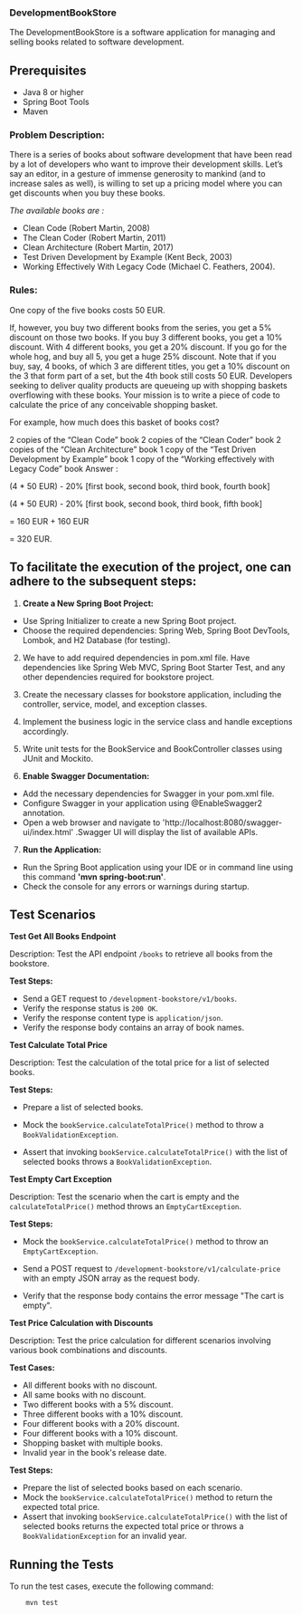 ### DevelopmentBookStore

The DevelopmentBookStore is a software application for managing and selling books related to software development.

## Prerequisites
* Java 8 or higher
* Spring Boot Tools
* Maven

### Problem Description:

There is a series of books about software development that have been read by a lot of developers who want to improve their development skills. Let’s say an editor, in a gesture of immense generosity to mankind (and to increase sales as well), is willing to set up a pricing model where you can get discounts when you buy these books. 

*The available books are :*
 - Clean Code (Robert Martin, 2008)
 - The Clean Coder (Robert Martin, 2011)
 - Clean Architecture (Robert Martin, 2017)
 - Test Driven Development by Example (Kent Beck, 2003) 
 - Working Effectively With Legacy Code (Michael C. Feathers, 2004).


### Rules:
One copy of the five books costs 50 EUR.

If, however, you buy two different books from the series, you get a 5% discount on those two books. If you buy 3 different books, you get a 10% discount. With 4 different books, you get a 20% discount. If you go for the whole hog, and buy all 5, you get a huge 25% discount. Note that if you buy, say, 4 books, of which 3 are different titles, you get a 10% discount on the 3 that form part of a set, but the 4th book still costs 50 EUR. Developers seeking to deliver quality products are queueing up with shopping baskets overflowing with these books. Your mission is to write a piece of code to calculate the price of any conceivable shopping basket.

For example, how much does this basket of books cost?

2 copies of the “Clean Code” book 2 copies of the “Clean Coder” book 2 copies of the “Clean Architecture” book 1 copy of the “Test Driven Development by Example” book 1 copy of the “Working effectively with Legacy Code” book Answer :

(4 * 50 EUR) - 20% [first book, second book, third book, fourth book]

(4 * 50 EUR) - 20% [first book, second book, third book, fifth book]

= 160 EUR + 160 EUR

= 320 EUR.

## To facilitate the execution of the project, one can adhere to the subsequent steps:

1. **Create a New Spring Boot Project:**


  * Use Spring Initializer to create a new Spring Boot project.
  * Choose the required dependencies: Spring Web, Spring Boot DevTools, Lombok, and H2 Database (for testing).

2. We have to add required dependencies in pom.xml file. Have dependencies like Spring Web MVC, Spring Boot Starter Test, and any other dependencies required for bookstore project.

3. Create the necessary classes for bookstore application, including the controller, service, model, and exception classes.

4. Implement the business logic in the service class and handle exceptions accordingly.

5. Write unit tests for the BookService and BookController classes using JUnit and Mockito.

6. **Enable Swagger Documentation:**

 * Add the necessary dependencies for Swagger in your pom.xml file.
 * Configure Swagger in your application using @EnableSwagger2 annotation.
 * Open a web browser and navigate to 'http://localhost:8080/swagger-ui/index.html' .Swagger UI will display the list of available APIs.

7. **Run the Application:**

  * Run the Spring Boot application using your IDE or in command line using this command **'mvn spring-boot:run'**.
  * Check the console for any errors or warnings during startup.


## Test Scenarios

**Test Get All Books Endpoint**

   Description: Test the API endpoint `/books` to retrieve all books from the bookstore.
   
**Test Steps:**

* Send a GET request to `/development-bookstore/v1/books`.
* Verify the response status is `200 OK`.
* Verify the response content type is `application/json`.
* Verify the response body contains an array of book names.

 **Test Calculate Total Price**

   Description: Test the calculation of the total price for a list of selected books.

**Test Steps:**
   
   * Prepare a list of selected books.
   
   * Mock the `bookService.calculateTotalPrice()` method to throw a `BookValidationException`.
   
   * Assert that invoking `bookService.calculateTotalPrice()` with the list of selected books throws a `BookValidationException`.

**Test Empty Cart Exception**
  
   Description: Test the scenario when the cart is empty and the `calculateTotalPrice()` method throws an `EmptyCartException`.

**Test Steps:**

   *  Mock the `bookService.calculateTotalPrice()` method to throw an `EmptyCartException`.
   
   *  Send a POST request to `/development-bookstore/v1/calculate-price` with an empty JSON array as the request body.
   
   * Verify that the response body contains the error message "The cart is empty".
   


**Test Price Calculation with Discounts**

   Description: Test the price calculation for different scenarios involving various book combinations and discounts.

**Test Cases:**

   - All different books with no discount.
   - All same books with no discount.
   - Two different books with a 5% discount.
   - Three different books with a 10% discount.
   - Four different books with a 20% discount.
   - Four different books with a 10% discount.
   - Shopping basket with multiple books.
   - Invalid year in the book's release date.

**Test Steps:**
   - Prepare the list of selected books based on each scenario.
   - Mock the `bookService.calculateTotalPrice()` method to return the expected total price.
   - Assert that invoking `bookService.calculateTotalPrice()` with the list of selected books returns the expected total price or throws a `BookValidationException` for an invalid year.

## Running the Tests

To run the test cases, execute the following command:

        mvn test

